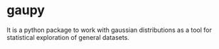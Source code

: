 # gaupy
It is a python package to work with gaussian distributions as a tool for statistical exploration of general datasets.
